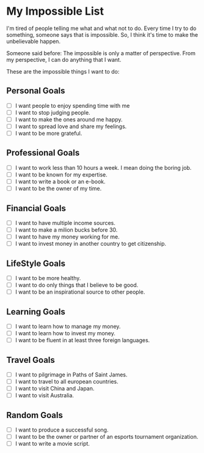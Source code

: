 # My Impossible List

I'm tired of people telling me what and what not to do.
Every time I try to do something, someone says that is impossible.
So, I think it's time to make the unbelievable happen.

Someone said before: The impossible is only a matter of perspective. From my perspective, I can do anything that I want.

These are the impossible things I want to do:

## Personal Goals

- [ ] I want people to enjoy spending time with me
- [ ] I want to stop judging people.
- [ ] I want to make the ones around me happy.
- [ ] I want to spread love and share my feelings.
- [ ] I want to be more grateful.

## Professional Goals

- [ ] I want to work less than 10 hours a week. I mean doing the boring job.
- [ ] I want to be known for my expertise.
- [ ] I want to write a book or an e-book.
- [ ] I want to be the owner of my time.

## Financial Goals

- [ ] I want to have multiple income sources.
- [ ] I want to make a milion bucks before 30.
- [ ] I want to have my money working for me.
- [ ] I want to invest money in another country to get citizenship.

## LifeStyle Goals

- [ ] I want to be more healthy.
- [ ] I want to do only things that I believe to be good.
- [ ] I want to be an inspirational source to other people.

## Learning Goals

- [ ] I want to learn how to manage my money.
- [ ] I want to learn how to invest my money.
- [ ] I want to be fluent in at least three foreign languages.

## Travel Goals
- [ ] I want to pilgrimage in Paths of Saint James.
- [ ] I want to travel to all european countries.
- [ ] I want to visit China and Japan.
- [ ] I want to visit Australia.

## Random Goals

- [ ] I want to produce a successful song.
- [ ] I want to be the owner or partner of an esports tournament organization.
- [ ] I want to write a movie script.
